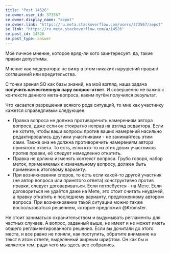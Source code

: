 ```yaml
---
title: "Post 14526"
se.owner.user_id: 373567
se.owner.display_name: "aepot"
se.owner.link: "https://ru.meta.stackoverflow.com/users/373567/aepot"
se.link: "https://ru.meta.stackoverflow.com/a/14526"
se.post_id: 14526
se.post_type: answer
---
```

<p>Моё личное мнение, которое вряд-ли кого заинтересует: да, такие правки допустимы.</p>
<p>Мнение как модератора: не вижу в этом никаких нарушений правил/соглашений или вредительства.</p>
<p>С точки зрения SO как базы знаний, на мой взгляд, наша задача <strong>получить качественную пару вопрос-ответ</strong>. И совершенно не важно к контексте данного мета-вопроса, каким путём получился результат.</p>
<p>Что касается разрешения всякого рода ситуаций, то мне как участнику кажется справедливым следующее:</p>
<ul>
<li>Правка вопроса не должна противоречить намерениям автора вопроса, даже если он стократно неправ на взгляд редактора. Если не хотите, чтобы ваши вопросы против ваших намерений насильно редактировались другими участниками - не занимайтесь этим сами. Также она не должна противоречить намерениям автора принятого ответа. То есть, если кто-то из этих двоих участников против правки, её следует немедленно откатить.</li>
<li>Правка не должна изменять контекст вопроса. Грубо говоря, набор меток, применяемых к изначальному вопросу, должен быть применим к итоговому варианту.</li>
<li>При возникновении споров, то есть если какой-то другой участник (не автор вопроса или принятого ответа) конструктивно против правки, следует договариваться. Если потребуется - на Мете. Если договориться не удаётся даже на Мете, это стоит считать неудачей, а правку откатить к последнему варианту, предложенному автором вопроса. При возникновении такой ситуации можно также воспользоваться решением, которое предложил @Kromster.</li>
</ul>
<p>Не стоит заниматься охранительством и выдумывать регламенты для частных случаев. А вопрос, заданный выше, не имеет и не может иметь общего регламентированного решения. Если вы дочитали до этого места, и все равно не поняли, как поступить, обратите внимание на текст в этом ответе, выделенный жирным шрифтом. Он как бы и является тем, ради чего мы здесь все собрались.</p>
